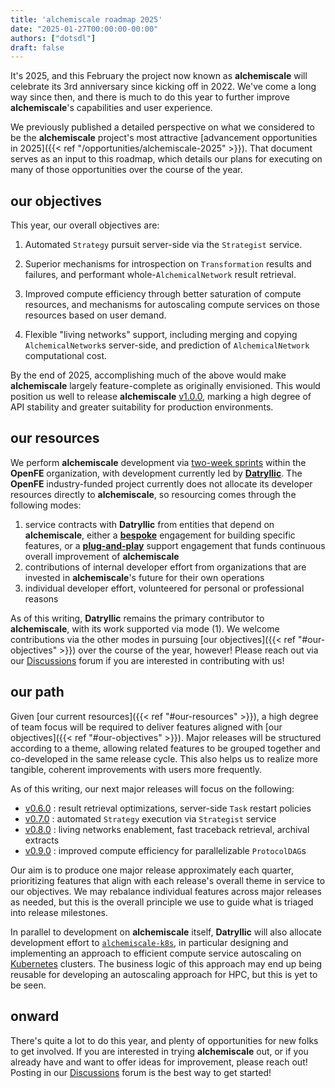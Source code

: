 ```yaml
---
title: 'alchemiscale roadmap 2025'
date: "2025-01-27T00:00:00-00:00"
authors: ["dotsdl"]
draft: false
---
```



It's 2025, and this February the project now known as **alchemiscale** will celebrate its 3rd anniversary since kicking off in 2022.
We've come a long way since then, and there is much to do this year to further improve **alchemiscale**'s capabilities and user experience.

We previously published a detailed perspective on what we considered to be the **alchemiscale** project's most attractive [advancement opportunities in 2025]({{< ref "/opportunities/alchemiscale-2025" >}}). 
That document serves as an input to this roadmap, which details our plans for executing on many of those opportunities over the course of the year.

## our objectives

This year, our overall objectives are:

1. Automated `Strategy` pursuit server-side via the `Strategist` service.

2. Superior mechanisms for introspection on `Transformation` results and failures, and performant whole-`AlchemicalNetwork` result retrieval.

3. Improved compute efficiency through better saturation of compute resources, and mechanisms for autoscaling compute services on those resources based on user demand.

4. Flexible "living networks" support, including merging and copying `AlchemicalNetwork`s server-side, and prediction of `AlchemicalNetwork` computational cost.


By the end of 2025, accomplishing much of the above would make **alchemiscale** largely feature-complete as originally envisioned.
This would position us well to release **alchemiscale** [v1.0.0](https://github.com/OpenFreeEnergy/alchemiscale/milestone/14), marking a high degree of API stability and greater suitability for production environments.


## our resources

We perform **alchemiscale** development via [two-week sprints](https://github.com/orgs/OpenFreeEnergy/projects/45/views/1) within the **OpenFE** organization, with development currently led by [**Datryllic**](https://datryllic.com/).
The **OpenFE** industry-funded project currently does not allocate its developer resources directly to **alchemiscale**, so resourcing comes through the following modes:
1. service contracts with **Datryllic** from entities that depend on **alchemiscale**, either a [**bespoke**](https://datryllic.com/services/) engagement for building specific features, or a [**plug-and-play**](https://datryllic.com/services/#plug-alchemiscale) support engagement that funds continuous overall improvement of **alchemiscale** 
2. contributions of internal developer effort from organizations that are invested in **alchemiscale**'s future for their own operations
3. individual developer effort, volunteered for personal or professional reasons

As of this writing, **Datryllic** remains the primary contributor to **alchemiscale**, with its work supported via mode (1).
We welcome contributions via the other modes in pursuing [our objectives]({{< ref "#our-objectives" >}}) over the course of the year, however!
Please reach out via our [Discussions](https://github.com/OpenFreeEnergy/alchemiscale/discussions) forum if you are interested in contributing with us!

## our path

Given [our current resources]({{< ref "#our-resources" >}}), a high degree of team focus will be required to deliver features aligned with [our objectives]({{< ref "#our-objectives" >}}).
Major releases will be structured according to a theme, allowing related features to be grouped together and co-developed in the same release cycle.
This also helps us to realize more tangible, coherent improvements with users more frequently.

As of this writing, our next major releases will focus on the following:

- [v0.6.0](https://github.com/OpenFreeEnergy/alchemiscale/milestone/16) : result retrieval optimizations, server-side `Task` restart policies
- [v0.7.0](https://github.com/OpenFreeEnergy/alchemiscale/milestone/11)  : automated `Strategy` execution via `Strategist` service
- [v0.8.0](https://github.com/OpenFreeEnergy/alchemiscale/milestone/9) : living networks enablement, fast traceback retrieval, archival extracts
- [v0.9.0](https://github.com/OpenFreeEnergy/alchemiscale/milestone/17) : improved compute efficiency for parallelizable `ProtocolDAG`s

Our aim is to produce one major release approximately each quarter, prioritizing features that align with each release's overall theme in service to our objectives.
We may rebalance individual features across major releases as needed, but this is the overall principle we use to guide what is triaged into release milestones.

In parallel to development on **alchemiscale** itself, **Datryllic** will also allocate development effort to [`alchemiscale-k8s`](https://github.com/datryllic/alchemiscale-k8s), in particular designing and implementing an approach to efficient compute service autoscaling on [Kubernetes](https://kubernetes.io/) clusters.
The business logic of this approach may end up being reusable for developing an autoscaling approach for HPC, but this is yet to be seen.

## onward

There's quite a lot to do this year, and plenty of opportunities for new folks to get involved.
If you are interested in trying **alchemiscale** out, or if you already have and want to offer ideas for improvement, please reach out!
Posting in our [Discussions](https://github.com/OpenFreeEnergy/alchemiscale/discussions) forum is the best way to get started!
